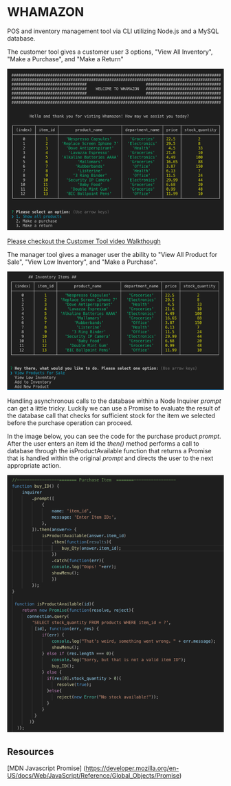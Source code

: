 # WHAMAZON

POS and inventory management tool via CLI utilizing Node.js and a MySQL database.

The customer tool gives a customer user 3 options, "View All Inventory", "Make a Purchase", and "Make a Return"

![Custom Tool](screenshot.png)

[Please checkout the Customer Tool video Walkthough](https://youtu.be/sYNbFRkSdaE)

The manager tool gives a manager user the ability to "View All Product for Sale", "View Low Inventory", and "Make a Purchase".


![Custom Tool](screenshot2.png)

Handling asynchronous calls to the database within a Node Inquirer _prompt_ can get a little tricky. Luckily we can use a Promise to evaluate the result of the database call that checks for sufficient stock for the item we selected before the purchase operation can proceed.

In the image below, you can see the code for the purchase product _prompt_. After the user enters an item id the _then()_ method performs a call to database through the isProductAvailable function that returns a Promise that is handled within the original _prompt_ and directs the user to the next appropriate action. 
 
![Custom Tool](screenshot3.png)

## Resources

[MDN Javascript Promise]
(https://developer.mozilla.org/en-US/docs/Web/JavaScript/Reference/Global_Objects/Promise)


